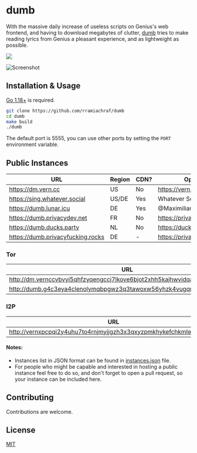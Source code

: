 # dumb
With the massive daily increase of useless scripts on Genius's web frontend, and having to download megabytes of clutter, [dumb](https://github.com/rramiachraf/dumb) tries to make reading lyrics from Genius a pleasant experience, and as lightweight as possible.

<a href="https://codeberg.org/rramiachraf/dumb"><img src="https://img.shields.io/badge/Codeberg-%232185d0" /></a>

![Screenshot](https://raw.githubusercontent.com/rramiachraf/dumb/main/screenshot.png)

## Installation & Usage
[Go 1.18+](https://go.dev/dl) is required.
```bash
git clone https://github.com/rramiachraf/dumb
cd dumb
make build
./dumb
```

The default port is 5555, you can use other ports by setting the `PORT` environment variable.

## Public Instances

| URL                                           | Region | CDN? | Operator         |
| ---                                           | ---    | ---  | ---              |
| <https://dm.vern.cc>                          | US     | No   | https://vern.cc  |
| <https://sing.whatever.social>                | US/DE  | Yes  | Whatever Social  |
| <https://dumb.lunar.icu>                      | DE     | Yes  | @MaximilianGT500 |
| <https://dumb.privacydev.net>                 | FR     | No   | https://privacydev.net  |
| <https://dumb.ducks.party>                    | NL     | No   | https://ducks.party |
| <https://dumb.privacyfucking.rocks>           | DE     | -    | https://privacyfucking.rocks |

### Tor
| URL                                                                        | Operator        |
| ---                                                                        | ---             |
| <http://dm.vernccvbvyi5qhfzyqengccj7lkove6bjot2xhh5kajhwvidqafczrad.onion> | https://vern.cc |
| <http://dumb.g4c3eya4clenolymqbpgwz3q3tawoxw56yhzk4vugqrl6dtu3ejvhjid.onion> | https://privacydev.net  |

### I2P
| URL                                                                   | Operator        |
| ---                                                                   | ---             |
| <http://vernxpcpqi2y4uhu7to4rnjmyjjgzh3x3qxyzpmkhykefchkmleq.b32.i2p> | https://vern.cc |

#### Notes:
- Instances list in JSON format can be found in [instances.json](instances.json) file.
- For people who might be capable and interested in hosting a public instance feel free to do so, and don't forget to open a pull request, so your instance can be included here.

## Contributing
Contributions are welcome.

## License
[MIT](https://github.com/rramiachraf/dumb/blob/main/LICENCE)

